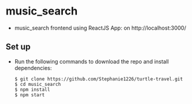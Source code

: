 # music_search
* music_search frontend using ReactJS App: on http://localhost:3000/

## Set up
- Run the following commands to download the repo and install dependencies:

    ```
    $ git clone https://github.com/Stephanie1226/turtle-travel.git
    $ cd music_search
    $ npm install
    $ npm start
    ```
